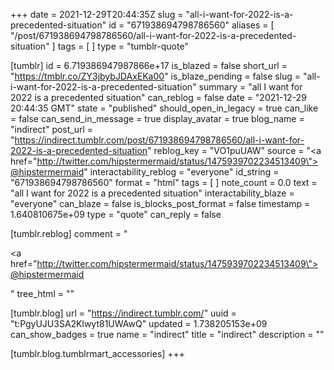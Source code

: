 +++
date = 2021-12-29T20:44:35Z
slug = "all-i-want-for-2022-is-a-precedented-situation"
id = "671938694798786560"
aliases = [ "/post/671938694798786560/all-i-want-for-2022-is-a-precedented-situation" ]
tags = [ ]
type = "tumblr-quote"

[tumblr]
id = 6.719386947987866e+17
is_blazed = false
short_url = "https://tmblr.co/ZY3jbybJDAxEKa00"
is_blaze_pending = false
slug = "all-i-want-for-2022-is-a-precedented-situation"
summary = "all I want for 2022 is a precedented situation"
can_reblog = false
date = "2021-12-29 20:44:35 GMT"
state = "published"
should_open_in_legacy = true
can_like = false
can_send_in_message = true
display_avatar = true
blog_name = "indirect"
post_url = "https://indirect.tumblr.com/post/671938694798786560/all-i-want-for-2022-is-a-precedented-situation"
reblog_key = "VO1puUAW"
source = "<a href=\"http://twitter.com/hipstermermaid/status/1475939702234513409\">@hipstermermaid</a>"
interactability_reblog = "everyone"
id_string = "671938694798786560"
format = "html"
tags = [ ]
note_count = 0.0
text = "all I want for 2022 is a precedented situation"
interactability_blaze = "everyone"
can_blaze = false
is_blocks_post_format = false
timestamp = 1.640810675e+09
type = "quote"
can_reply = false

[tumblr.reblog]
comment = "<p><a href=\"http://twitter.com/hipstermermaid/status/1475939702234513409\">@hipstermermaid</a></p>"
tree_html = ""

[tumblr.blog]
url = "https://indirect.tumblr.com/"
uuid = "t:PgyUJU3SA2Klwyt81UWAwQ"
updated = 1.738205153e+09
can_show_badges = true
name = "indirect"
title = "indirect"
description = ""

[tumblr.blog.tumblrmart_accessories]
+++
